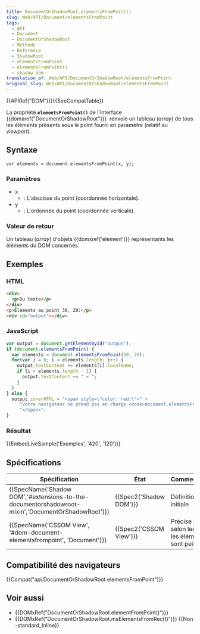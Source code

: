```yaml
---
title: DocumentOrShadowRoot.elementsFromPoint()
slug: Web/API/Document/elementsFromPoint
tags:
  - API
  - Document
  - DocumentOrShadowRoot
  - Méthode
  - Reference
  - ShadowRoot
  - elementsFromPoint
  - elementsFromPoint()
  - shadow dom
translation_of: Web/API/DocumentOrShadowRoot/elementsFromPoint
original_slug: Web/API/DocumentOrShadowRoot/elementsFromPoint
---
```

{{APIRef("DOM")}}{{SeeCompatTable}}

La propriété **`elementsFromPoint()`** de l'interface {{domxref("DocumentOrShadowRoot")}}  renvoie un tableau (_array_) de tous les éléments présents sous le point fourni en paramètre (relatif au _viewport_).

## Syntaxe

    var elements = document.elementsFromPoint(x, y);

### Paramètres

- x
  - : L'abscisse du point (coordonnée horizontale).
- y
  - : L'ordonnée du point (coordonnée verticale).

### Valeur de retour

Un tableau (_array_) d'objets {{domxref('element')}} représentants les éléments du DOM concernés.

## Exemples

### HTML

```html
<div>
  <p>Du texte</p>
</div>
<p>Éléments au point 30, 20:</p>
<div id="output"></div>
```

### JavaScript

```js
var output = document.getElementById("output");
if (document.elementsFromPoint) {
  var elements = document.elementsFromPoint(30, 20);
  for(var i = 0; i < elements.length; i++) {
    output.textContent += elements[i].localName;
    if (i < elements.length - 1) {
      output.textContent += " < ";
    }
  }
} else {
  output.innerHTML = "<span style=\"color: red;\">" +
     "Votre navigateur ne prend pas en charge <code>document.elementsFromPoint()</code>" +
     "</span>";
}
```

### Résultat

{{EmbedLiveSample('Exemples', '420', '120')}}

## Spécifications

| Spécification                                                                                                                    | État                             | Commentaires                                           |
| -------------------------------------------------------------------------------------------------------------------------------- | -------------------------------- | ------------------------------------------------------ |
| {{SpecName('Shadow DOM','#extensions-to-the-documentorshadowroot-mixin','DocumentOrShadowRoot')}} | {{Spec2('Shadow DOM')}} | Définition initiale                                    |
| {{SpecName('CSSOM View', '#dom-document-elementsfrompoint', 'Document')}}                                 | {{Spec2('CSSOM View')}} | Précise l'ordre selon lequel les éléments sont peints. |

## Compatibilité des navigateurs

{{Compat("api.DocumentOrShadowRoot.elementsFromPoint")}}

## Voir aussi

- {{DOMxRef("DocumentOrShadowRoot.elementFromPoint()")}}
- {{DOMxRef("DocumentOrShadowRoot.msElementsFromRect()")}} {{Non-standard_Inline}}
